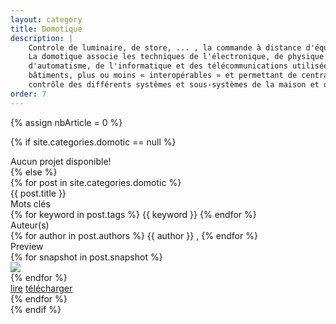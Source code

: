 ```yaml
---
layout: category
title: Domotique
description: |
    Controle de luminaire, de store, ... , la commande à distance d'équipement. 
    La domotique associe les techniques de l'électronique, de physique du bâtiment, 
    d'automatisme, de l'informatique et des télécommunications utilisées dans les 
    bâtiments, plus ou moins « interopérables » et permettant de centraliser le 
    contrôle des différents systèmes et sous-systèmes de la maison et de l'entreprise.
order: 7
---
```


{% assign nbArticle = 0 %}

{% if site.categories.domotic == null %}
<div class="row"> Aucun projet disponible! </div>
{% else %}
<div class="row">
{% for post in site.categories.domotic %}
<div class="col m6 s12">
<div class="card white">
<div class="card-content grey-text text-darken-2">
<span class="card-title"> {{ post.title }} </span>
<div class="row">
<div class="project-h">Mots clés</div> 
<div>
<!-- keywords -->
{% for keyword in post.tags %}
<span class="keyword"> {{ keyword }} </span>
{% endfor %}
</div>
<div class="project-h">Auteur(s)</div>
<div>
<!-- authors name -->
{% for author in post.authors %}
<span class="author"> {{ author }} </span>, 
{% endfor %}
</div>
</div>
<div class="row">
<div class="project-h">Preview</div>
{% for snapshot in post.snapshot %}
<div class="col l6 m6 s12">
    <img class="responsive-img" src="/images/{{ snapshot }}" />
</div>
{% endfor %}
</div>
<div class="card-action">
<a href="#" class="grey-text darken-3">lire</a>
<a href="/downloads/{{ post.download }}" class="grey-text darken-3">télécharger</a>
</div>
</div>
</div>
</div>
    {% endfor %}
</div>
{% endif %}


